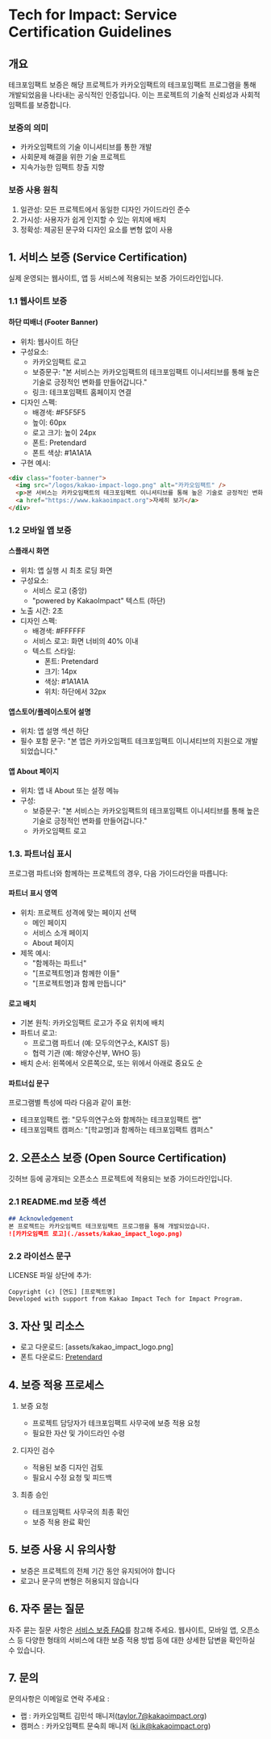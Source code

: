 # Tech for Impact: Service Certification Guidelines

## 개요
테크포임팩트 보증은 해당 프로젝트가 카카오임팩트의 테크포임팩트 프로그램을 통해 개발되었음을 나타내는 공식적인 인증입니다. 이는 프로젝트의 기술적 신뢰성과 사회적 임팩트를 보증합니다.

### 보증의 의미
- 카카오임팩트의 기술 이니셔티브를 통한 개발
- 사회문제 해결을 위한 기술 프로젝트
- 지속가능한 임팩트 창출 지향

### 보증 사용 원칙
1. 일관성: 모든 프로젝트에서 동일한 디자인 가이드라인 준수
2. 가시성: 사용자가 쉽게 인지할 수 있는 위치에 배치
3. 정확성: 제공된 문구와 디자인 요소를 변형 없이 사용

## 1. 서비스 보증 (Service Certification)
실제 운영되는 웹사이트, 앱 등 서비스에 적용되는 보증 가이드라인입니다.

### 1.1 웹사이트 보증
#### 하단 띠배너 (Footer Banner)
- 위치: 웹사이트 하단
- 구성요소:
  - 카카오임팩트 로고
  - 보증문구: "본 서비스는 카카오임팩트의 테크포임팩트 이니셔티브를 통해 높은 기술로 긍정적인 변화를 만들어갑니다."
  - 링크: 테크포임팩트 홈페이지 연결
- 디자인 스펙:
  - 배경색: #F5F5F5
  - 높이: 60px
  - 로고 크기: 높이 24px
  - 폰트: Pretendard
  - 폰트 색상: #1A1A1A
- 구현 예시:
```html
<div class="footer-banner">
  <img src="/logos/kakao-impact-logo.png" alt="카카오임팩트" />
  <p>본 서비스는 카카오임팩트의 테크포임팩트 이니셔티브를 통해 높은 기술로 긍정적인 변화를 만들어갑니다.</p>
  <a href="https://www.kakaoimpact.org">자세히 보기</a>
</div>
```

### 1.2 모바일 앱 보증
#### 스플래시 화면
- 위치: 앱 실행 시 최초 로딩 화면
- 구성요소:
  - 서비스 로고 (중앙)
  - "powered by KakaoImpact" 텍스트 (하단)
- 노출 시간: 2초
- 디자인 스펙:
  - 배경색: #FFFFFF
  - 서비스 로고: 화면 너비의 40% 이내
  - 텍스트 스타일:
    - 폰트: Pretendard
    - 크기: 14px
    - 색상: #1A1A1A
    - 위치: 하단에서 32px

#### 앱스토어/플레이스토어 설명
- 위치: 앱 설명 섹션 하단
- 필수 포함 문구: "본 앱은 카카오임팩트 테크포임팩트 이니셔티브의 지원으로 개발되었습니다."

#### 앱 About 페이지
- 위치: 앱 내 About 또는 설정 메뉴
- 구성:
  - 보증문구: "본 서비스는 카카오임팩트의 테크포임팩트 이니셔티브를 통해 높은 기술로 긍정적인 변화를 만들어갑니다."
  - 카카오임팩트 로고

### 1.3. 파트너십 표시
프로그램 파트너와 함께하는 프로젝트의 경우, 다음 가이드라인을 따릅니다:

#### 파트너 표시 영역
- 위치: 프로젝트 성격에 맞는 페이지 선택
  - 메인 페이지
  - 서비스 소개 페이지
  - About 페이지
- 제목 예시: 
  - "함께하는 파트너"
  - "[프로젝트명]과 함께한 이들"
  - "[프로젝트명]과 함께 만듭니다"
  
#### 로고 배치
- 기본 원칙: 카카오임팩트 로고가 주요 위치에 배치
- 파트너 로고: 
  - 프로그램 파트너 (예: 모두의연구소, KAIST 등)
  - 협력 기관 (예: 해양수산부, WHO 등)
- 배치 순서: 왼쪽에서 오른쪽으로, 또는 위에서 아래로 중요도 순

#### 파트너십 문구
프로그램별 특성에 따라 다음과 같이 표현:
- 테크포임팩트 랩: "모두의연구소와 함께하는 테크포임팩트 랩"
- 테크포임팩트 캠퍼스: "[학교명]과 함께하는 테크포임팩트 캠퍼스"

## 2. 오픈소스 보증 (Open Source Certification)
깃허브 등에 공개되는 오픈소스 프로젝트에 적용되는 보증 가이드라인입니다.

### 2.1 README.md 보증 섹션
```markdown
## Acknowledgement
본 프로젝트는 카카오임팩트 테크포임팩트 프로그램을 통해 개발되었습니다.
![카카오임팩트 로고](./assets/kakao_impact_logo.png)
```

### 2.2 라이선스 문구
LICENSE 파일 상단에 추가:
```
Copyright (c) [연도] [프로젝트명]
Developed with support from Kakao Impact Tech for Impact Program.
```

## 3. 자산 및 리소스
- 로고 다운로드: [assets/kakao_impact_logo.png]
- 폰트 다운로드: [Pretendard](https://noonnu.cc/font_page/694#google_vignette)

## 4. 보증 적용 프로세스
1. 보증 요청
   - 프로젝트 담당자가 테크포임팩트 사무국에 보증 적용 요청
   - 필요한 자산 및 가이드라인 수령

2. 디자인 검수
   - 적용된 보증 디자인 검토
   - 필요시 수정 요청 및 피드백

3. 최종 승인
   - 테크포임팩트 사무국의 최종 확인
   - 보증 적용 완료 확인

## 5. 보증 사용 시 유의사항
- 보증은 프로젝트의 전체 기간 동안 유지되어야 합니다
- 로고나 문구의 변형은 허용되지 않습니다

## 6. 자주 묻는 질문
자주 묻는 질문 사항은 [서비스 보증 FAQ](./FAQ.md)를 참고해 주세요. 웹사이트, 모바일 앱, 오픈소스 등 다양한 형태의 서비스에 대한 보증 적용 방법 등에 대한 상세한 답변을 확인하실 수 있습니다.

## 7. 문의
문의사항은 이메일로 연락 주세요 : <br>
- 랩 : 카카오임팩트 김민석 매니저(taylor.7@kakaoimpact.org)
- 캠퍼스 : 카카오임팩트 문숙희 매니저 (ki.ik@kakaoimpact.org) 